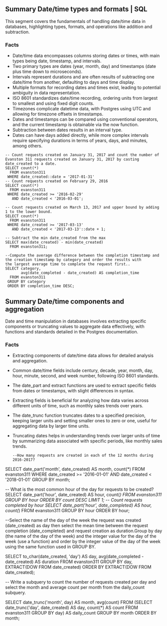 ## Summary Date/time types and formats | SQL
This segment covers the fundamentals of handling date/time data in databases, highlighting types, formats, and operations like addition and subtraction.
### Facts
- Date/time data encompasses columns storing dates or times, with main types being date, timestamp, and intervals.
- Two primary types are dates (year, month, day) and timestamps (date plus time down to microseconds).
- Intervals represent durations and are often results of subtracting one date/time from another, defaulting to days and time display.
- Multiple formats for recording dates and times exist, leading to potential ambiguity in data representation.
- ISO 8601 standardizes date/time recording, ordering units from largest to smallest and using fixed digit counts.
- Timezones complicate datetime data, with Postgres using UTC and allowing for timezone offsets in timestamps.
- Dates and timestamps can be compared using conventional operators, and the current timestamp is obtainable via the now function.
- Subtraction between dates results in an interval type.
- Dates can have days added directly, while more complex intervals require specifying durations in terms of years, days, and minutes, among others.

```
-- Count requests created on January 31, 2017 and count the number of Evanston 311 requests created on January 31, 2017 by casting date_created to a date.
SELECT count(*) 
  FROM evanston311
 WHERE date_created::date = '2017-01-31'
-- Count requests created on February 29, 2016
SELECT count(*)
  FROM evanston311 
 WHERE date_created >= '2016-02-29' 
   AND date_created < '2016-03-01';

-- Count requests created on March 13, 2017 and upper bound by adding 1 to the lower bound.
SELECT count(*)
  FROM evanston311
 WHERE date_created >= '2017-03-13'
   AND date_created < '2017-03-13'::date + 1;

-- Subtract the min date_created from the max
SELECT max(date_created) - min(date_created)
  FROM evanston311;

--Compute the average difference between the completion timestamp and the creation timestamp by category and order the results with 
the largest average time to complete the request first..
SELECT category, 
       avg(date_completed - date_created) AS completion_time
  FROM evanston311
 GROUP BY category
 ORDER BY completion_time DESC;
```


## Summary Date/time components and aggregation 

Date and time manipulation in databases involves extracting specific components or truncating values to aggregate data effectively, with functions and standards detailed in the Postgres documentation.
### Facts
- Extracting components of date/time data allows for detailed analysis and aggregation.
- Common date/time fields include century, decade, year, month, day, hour, minute, second, and week number, following ISO 8601 standards.
- The date_part and extract functions are used to extract specific fields from dates or timestamps, with slight differences in syntax.
- Extracting fields is beneficial for analyzing how data varies across different units of time, such as monthly sales trends over years.
- The date_trunc function truncates dates to a specified precision, keeping larger units and setting smaller ones to zero or one, useful for aggregating data by larger time units.
- Truncating dates helps in understanding trends over larger units of time by summarizing data associated with specific periods, like monthly sales trends.

  ```
  --How many requests are created in each of the 12 months during 2016-2017?
SELECT date_part('month', date_created) AS month, 
       count(*)
  FROM evanston311
 WHERE date_created >= '2016-01-01'
   AND date_created < '2018-01-01'
 GROUP BY month;

-- What is the most common hour of the day for requests to be created?
SELECT date_part('hour', date_created) AS hour,
       count(*)
  FROM evanston311
 GROUP BY hour
 ORDER BY count DESC
 LIMIT 1;
 -- Count requests completed by hour
SELECT date_part('hour', date_completed) AS hour,
       count(*)
  FROM evanston311
 GROUP BY hour
 ORDER BY hour;

 --Select the name of the day of the week the request was created (date_created) as day then select the mean time between the request completion (date_completed) and request creation as duration.Group by day (the name of the day of the week) and the integer value for the day of the week (use a function) and order by the integer value of the day of the week using the same function used in GROUP BY.
 
SELECT to_char(date_created, 'day') AS day, 
avg(date_completed - date_created) AS duration 
FROM evanston311 
GROUP BY day, EXTRACT(DOW FROM date_created) 
ORDER BY EXTRACT(DOW FROM date_created);

-- Write a subquery to count the number of requests created per day and select the month and average count per month from the daily_count subquery.

SELECT date_trunc('month', day) AS month,
       avg(count)
  FROM (SELECT date_trunc('day', date_created) AS day,
               count(*) AS count
          FROM evanston311
         GROUP BY day) AS daily_count
 GROUP BY month
 ORDER BY month;
  ```
  
